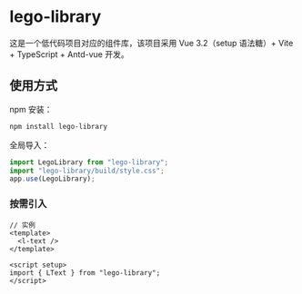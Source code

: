 # lego-library

这是一个低代码项目对应的组件库，该项目采用 Vue 3.2（setup 语法糖）+ Vite + TypeScript + Antd-vue 开发。

## 使用方式

npm 安装：

```sh
npm install lego-library
```

全局导入：

```js
import LegoLibrary from "lego-library";
import "lego-library/build/style.css";
app.use(LegoLibrary);
```

### 按需引入

```vue
// 实例
<template>
  <l-text />
</template>

<script setup>
import { LText } from "lego-library";
</script>
```
